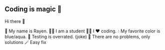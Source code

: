 ## Coding is magic 🧙
Hi there 👋

🧔 My name is Rayen.
🧑‍🎓 I am a student
🧑‍💻 I ♥️ coding. 
💧 My favorite color is blue/aqua. 
🧪 Testing is overrated. (joke)
🙈 There are no problems, only solutions
🪄 Easy fix
